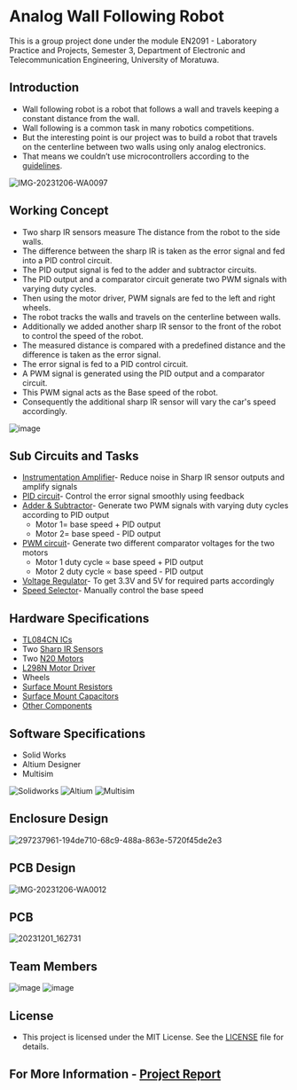 # Analog Wall Following Robot
This is a group project done under the module EN2091 - Laboratory Practice and Projects, Semester 3, Department of Electronic and Telecommunication Engineering, University of Moratuwa. 

## Introduction

*  Wall following robot is a robot that follows a wall and travels keeping a constant distance from the wall. 
*  Wall following is a common task in many robotics competitions.
*  But the interesting point is our project was to build a robot that travels on the centerline between two walls using only analog electronics.
*  That means we couldn’t use microcontrollers according to the [guidelines](https://github.com/LasithaAmarasinghe/Analog-Wall-Follow-Robot/blob/main/Project_Guidelines.pdf).

![IMG-20231206-WA0097](https://github.com/LasithaAmarasinghe/Analog-Wall-Follow-Robot/assets/106037441/241e426e-1c0c-4cf3-a58a-3e9705a20f41)

## Working Concept

*  Two sharp IR sensors measure The distance from the robot to the side walls.
*  The difference between the sharp IR is taken as the error signal and fed into a PID control circuit.
*  The PID output signal is fed to the adder and subtractor circuits.
*  The PID output and a comparator circuit generate two PWM signals with varying duty cycles.
*  Then using the motor driver, PWM signals are fed to the left and right wheels.
*  The robot tracks the walls and travels on the centerline between walls.
*  Additionally we added another sharp IR sensor to the front of the robot to control the speed of the robot.
*  The measured distance is compared with a predefined distance and the difference is taken as the error signal.
*  The error signal is fed to a PID control circuit.
*  A PWM signal is generated using the PID output and a comparator circuit.
*  This PWM signal acts as the Base speed of the robot.
*  Consequently the additional sharp IR sensor will vary the car's speed accordingly.

![image](https://github.com/LasithaAmarasinghe/Analog-Wall-Follow-Robot/assets/106037441/49f70bd2-af03-46a3-9955-452a3b607f5d)

## Sub Circuits and Tasks

* [Instrumentation Amplifier](https://github.com/LasithaAmarasinghe/Analog-Wall-Follow-Robot/blob/main/Circuits/Instrumentation%20Amplifier.jpg)- Reduce noise in Sharp IR sensor outputs and amplify signals
* [PID circuit](https://github.com/LasithaAmarasinghe/Analog-Wall-Follow-Robot/blob/main/Circuits/PID.jpg)- Control the error signal smoothly using feedback
* [Adder & Subtractor](https://github.com/LasithaAmarasinghe/Analog-Wall-Follow-Robot/blob/main/Circuits/Adder%20%26%20Substractor.jpg)- Generate two PWM signals with varying duty cycles according to PID output
	* Motor 1= base speed + PID output
	* Motor 2= base speed - PID output
* [PWM circuit](https://github.com/LasithaAmarasinghe/Analog-Wall-Follow-Robot/blob/main/Circuits/PWM.jpg)- Generate two different comparator voltages for the two motors
	* Motor 1 duty cycle ∝ base speed + PID output
	* Motor 2 duty cycle ∝ base speed - PID output
* [Voltage Regulator](https://github.com/LasithaAmarasinghe/Analog-Wall-Follow-Robot/blob/main/Circuits/Voltage%20Regulator.png)- To get 3.3V and 5V for required parts accordingly
* [Speed Selector](https://github.com/LasithaAmarasinghe/Analog-Wall-Follow-Robot/blob/main/Circuits/Speed%20Selector.png)- Manually control the base speed

## Hardware Specifications

* [TL084CN ICs](https://github.com/LasithaAmarasinghe/Analog-Wall-Follow-Robot/blob/main/data%20sheets/TL084CN_GeneralPurposeAmplifier.pdf)
* Two [Sharp IR Sensors](https://github.com/LasithaAmarasinghe/Analog-Wall-Follow-Robot/blob/main/data%20sheets/Sharp%20IR%20Sensor.pdf) 
* Two [N20 Motors](https://github.com/LasithaAmarasinghe/Analog-Wall-Follow-Robot/blob/main/data%20sheets/GA12-N20%20Motor.pdf)
* [L298N Motor Driver](https://github.com/LasithaAmarasinghe/Analog-Wall-Follow-Robot/blob/main/data%20sheets/L298%20Motor%20Driver.PDF)
* Wheels
* [Surface Mount Resistors](https://github.com/LasithaAmarasinghe/Analog-Wall-Follow-Robot/blob/main/Components/resistors.png)
* [Surface Mount Capacitors](https://github.com/LasithaAmarasinghe/Analog-Wall-Follow-Robot/blob/main/Components/capacitors.png)
* [Other Components](https://github.com/LasithaAmarasinghe/Analog-Wall-Follow-Robot/blob/main/Components/other%20components.png)

## Software Specifications

* Solid Works
* Altium Designer
* Multisim

![Solidworks](https://img.shields.io/badge/Solid_Works_-red)
![Altium](https://img.shields.io/badge/Altium_Designer_-%23A5915F?logo=altiumdesigner&logoColor=white)
![Multisim](https://img.shields.io/badge/Multisim_-%2357B685?logo=multisim&logoColor=white)


## Enclosure Design

![297237961-194de710-68c9-488a-863e-5720f45de2e3](https://github.com/LasithaAmarasinghe/Analog-Wall-Follow-Robot/assets/106037441/2d6a547f-fbf7-422a-8413-5abb84247a53)

## PCB Design

![IMG-20231206-WA0012](https://github.com/LasithaAmarasinghe/Analog-Wall-Follow-Robot/assets/106037441/a627905f-60ce-4cc6-8d41-3c2be5a326dd)

## PCB

![20231201_162731](https://github.com/LasithaAmarasinghe/Analog-Wall-Follow-Robot/assets/106037441/6fb28673-3319-4657-9a23-ef2d5f0c3bc5)

## Team Members

![image](https://github.com/LasithaAmarasinghe/Analog-Wall-Follow-Robot/assets/106037441/5d1eefcf-3d5b-4ee2-8885-1eb820ad0053)
![image](https://github.com/LasithaAmarasinghe/Analog-Wall-Follow-Robot/assets/106037441/5746e874-041f-421d-990f-f92470da315d)



## License
 
 * This project is licensed under the MIT License. See the [LICENSE](MIT-LICENSE.txt) file for details.
   
## For More Information - [Project Report](https://github.com/LasithaAmarasinghe/Analog-Wall-Follow-Robot/blob/main/Project_Report.pdf)
